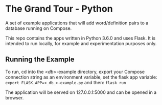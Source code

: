 # The Grand Tour - Python
A set of example applications that will add word/definition pairs to a database running on Compose.

This repo contains the apps written in Python 3.6.0 and uses Flask. It is intended to run locally, for example and experimentation purposes only.

## Running the Example
To run, cd into the <_db_>-example directory, export your Compose connection string as an environment variable, set the flask app variable:
`export FLASK_APP=<_db_>-example.py`
and then:
`flask run`

The application will be served on 127.0.0.1:5000 and can be opened in a browser.
